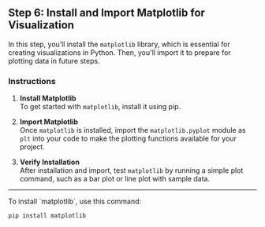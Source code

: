 ## Step 6: Install and Import Matplotlib for Visualization

In this step, you’ll install the `matplotlib` library, which is essential for creating visualizations in Python. Then, you'll import it to prepare for plotting data in future steps.

### Instructions

1. **Install Matplotlib**  
   To get started with `matplotlib`, install it using pip.

2. **Import Matplotlib**  
   Once `matplotlib` is installed, import the `matplotlib.pyplot` module as `plt` into your code to make the plotting functions available for your project.

3. **Verify Installation**  
   After installation and import, test `matplotlib` by running a simple plot command, such as a bar plot or line plot with sample data.

---

<div class="hint">
To install `matplotlib`, use this command:

```shell
pip install matplotlib
```